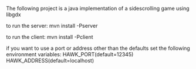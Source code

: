 The following project is a java implementation of a sidescrolling game using libgdx

to run the server:
mvn install -Pserver

to run the client:
mvn install -Pclient

if you want to use a port or address other than the defaults set the following environment variables:
HAWK_PORT(default=12345)
HAWK_ADDRESS(default=localhost)
